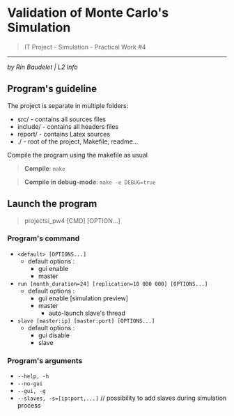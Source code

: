 # Validation of Monte Carlo's Simulation #
> IT Project - Simulation - Practical Work #4
* * *
*by Rin Baudelet | L2 Info*

## Program's guideline
The project is separate in multiple folders:
- src/ - contains all sources files
- include/ - contains all headers files 
- report/ - contains Latex sources
- ./ - root of the project, Makefile, readme...

Compile the program using the makefile as usual
> **Compile**: `make`

> **Compile in debug-mode**: `make -e DEBUG=true`


## Launch the program
> projectsi_pw4 [CMD] [OPTION...]

### Program's command
- `<default> [OPTIONS...]`
  - default options :
      - gui enable
      - master
- `run [month_duration=24] [replication=10 000 000] [OPTIONS...]`
  - default options :
    - gui enable [simulation preview]
    - master
      - auto-launch slave's thread
- `slave [master:ip] [master:port] [OPTIONS...]`
  - default options :
    - gui disable
    - slave
### Program's arguments
- `--help, -h`
- `--no-gui`
- `--gui, -g`
- `--slaves, -s=[ip:port,...]` // possibility to add slaves during simulation process